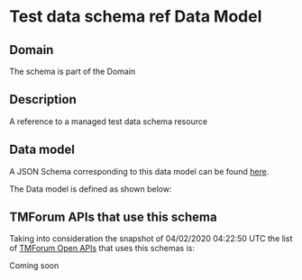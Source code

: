# Test data schema ref Data Model

## Domain

The  schema is part of the  Domain

## Description

A reference to a managed test data schema resource

## Data model

A JSON Schema corresponding to this data model can be found
[here](https://github.com/tmforum-rand/schemas/blob/candidates/Common/TestDataSchemaRef.schema.json).

The Data model is defined as shown below:




## TMForum APIs that use this schema

Taking into consideration the snapshot of 04/02/2020 04:22:50 UTC the list of [TMForum Open APIs](https://www.tmforum.org/open-apis/) that uses this schemas is:

Coming soon